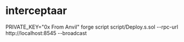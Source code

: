 # interceptaar

PRIVATE_KEY="0x From Anvil" forge script script/Deploy.s.sol --rpc-url http://localhost:8545 --broadcast
